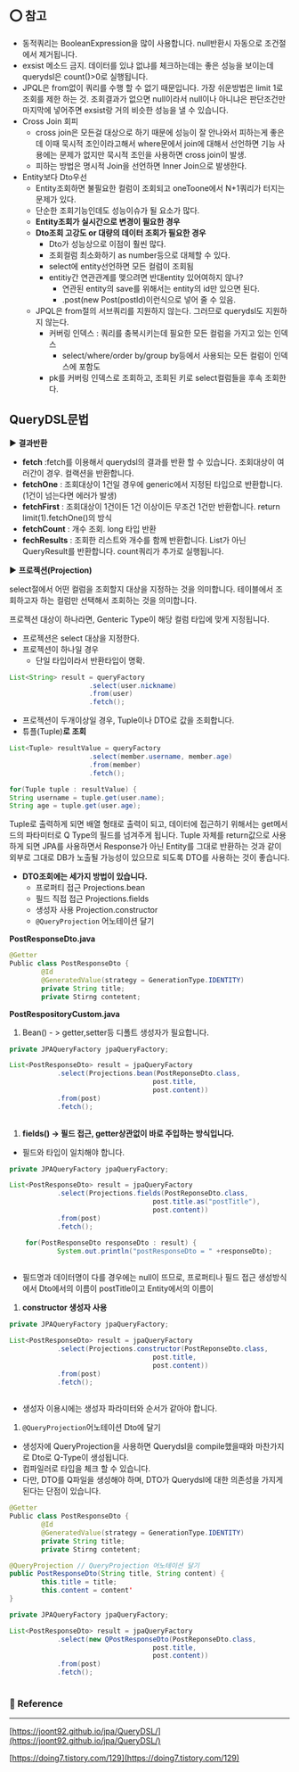 ## ⭕ 참고

- 동적쿼리는 BooleanExpression을 많이 사용합니다. null반환시 자동으로 조건절에서 제거됩니다.
- exsist 메소드 금지. 데이터를 있냐 없냐를 체크하는데는 좋은 성능을 보이는데 querydsl은 count()>0로 실행됩니다.
- JPQL은 from없이 쿼리를 수행 할 수 없기 때문입니다. 가장 쉬운방법은 limit 1로 조회를 제한 하는 것. 조회결과가 없으면 null이라서 null이나 아니냐은 판단조건만 마지막에 넣어주면 exsist랑 거의 비슷한 성능을 낼 수 있습니다.
- Cross Join 회피
    - cross join은 모든걸 대상으로 하기 때문에 성능이 잘 안나와서 피하는게 좋은데 이때 묵시적 조인이라고해서 where문에서 join에 대해서 선언하면 기능 사용에는 문제가 없지만 묵시적 조인을 사용하면 cross join이 발생.
    - 피하는 방법은 명시적 Join을 선언하면 Inner Join으로 발생한다.
- Entity보다 Dto우선
    - Entity조회하면 불필요한 컬럼이 조회되고 oneToone에서 N+1쿼리가 터지는 문제가 있다.
    - 단순한 조회기능인데도 성능이슈가 될 요소가 많다.
    - **Entity조회가 실시간으로 변경이 필요한 경우**
    - **Dto조회 고강도 or 대량의 데이터 조회가 필요한 경우**
        - Dto가 성능상으로 이점이 훨씬 많다.
        - 조회컬럼 최소화하기 as number등으로 대체할 수 있다.
        - select에 entity선언하면 모든 컬럼이 조회됨
        - entitiy간 연관관계를 맺으려면 반대entity 있어여하지 않나?
            - 연관된 entity의 save를 위해서는 entity의 id만 있으면 된다.
            - .post(new Post(postId)이런식으로 넣어 줄 수 있음.
    - JPQL은 from절의 서브쿼리를 지원하지 않는다. 그러므로 querydsl도 지원하지 않는다.
        - 커버링 인덱스 : 쿼리를 충복시키는데 필요한 모든 컬럼을 가지고 있는 인덱스
            - select/where/order by/group by등에서 사용되는 모든 컬럼이 인덱스에 포함도
        - pk를 커버링 인덱스로 조회하고, 조회된 키로 select컬럼들을 후속 조회한다.
    

## **QueryDSL문법**

▶ **결과반환**

- **fetch** :fetch를 이용해서 querydsl의 결과를 반환 할 수 있습니다. 조회대상이 여러간이 경우. 컬랙션을 반환합니다.
- **fetchOne** : 조회대상이 1건일 경우에 generic에서 지정된 타입으로 반환합니다. (1건이 넘는다면 에러가 발생)
- **fetchFirst** : 조회대상이 1건이든 1건 이상이든 무조건 1건만 반환합니다. return limit(1).fetchOne()의 방식
- **fetchCount** : 개수 조회. long 타입 반환
- **fechResults** : 조회한 리스트와 개수를 함께 반환합니다. List가 아닌 QueryResult를 반환합니다. count쿼리가 추가로 실행됩니다.

▶ **프로젝션(Projection)**

select절에서 어떤 컬럼을 조회할지 대상을 지정하는 것을 의미합니다. 테이블에서 조회하고자 하는 컬럼만 선택해서 조회하는 것을 의미합니다.

프로젝션 대상이 하나라면, Genteric Type이 해당 컬럼 타입에 맞게 지정됩니다.

- 프로젝션은 select 대상을 지정한다.
- 프로젝션이 하나일 경우
    - 단일 타입이라서 반환타입이 명확.

```java
List<String> result = queryFactory
					.select(user.nickname)
					.from(user)
					.fetch();
```

- 프로젝션이 두개이상일 경우, Tuple이나 DTO로 값을 조회합니다.
- 튜플(Tuple)**로 조회**

```java
List<Tuple> resultValue = queryFactory
					.select(member.username, member.age)
					.from(member)
					.fetch();

for(Tuple tuple : resultValue) {
String username = tuple.get(user.name);
String age = tuple.get(user.age);
```

Tuple로 출력하게 되면 배열 형태로 출력이 되고, 데이터에 접근하기 위해서는 get메서드의 파타미터로 Q Type의 필드를 넘겨주게 됩니다. Tuple 자체를 return값으로 사용하게 되면 JPA를 사용하면서 Response가 아닌 Entity를 그대로 반환하는 것과 같이 외부로 그대로 DB가 노출될 가능성이 있으므로 되도록 DTO를 사용하는 것이 좋습니다.

- **DTO조회에는 세가지 방법이 있습니다.**
    - 프로퍼티 접근 Projections.bean
    - 필드 직접 접근 Projections.fields
    - 생성자 사용 Projection.constructor
    - `@QueryProjection` 어노테이션 달기

**PostResponseDto.java**

```java
@Getter
Public class PostResponseDto {
		@Id
		@GeneratedValue(strategy = GenerationType.IDENTITY)
		private String title;
		private Stirng contetent;
```

**PostRespositoryCustom.java**

1. Bean() - > getter,setter등 디폴트 생성자가 필요합니다. 

```java
private JPAQueryFactory jpaQueryFactory;

List<PostResponseDto> result = jpaQueryFactory
			.select(Projections.bean(PostReponseDto.class,
									post.title,
									post.content))
			.from(post)
			.fetch();
	
```

1. **fields() → 필드 접근, getter상관없이 바로 주입하는 방식입니다.**
- 필드와 타입이 일치해야 합니다.

```java
private JPAQueryFactory jpaQueryFactory;

List<PostResponseDto> result = jpaQueryFactory
			.select(Projections.fields(PostReponseDto.class,
									post.title.as("postTitle"),
									post.content))
			.from(post)
			.fetch();

	for(PostResponseDto responseDto : result) {
			System.out.println("postResponseDto = " +responseDto);
	
```

- 필드명과 데이터명이 다를 경우에는 null이 뜨므로, 프로퍼티나 필드 접근 생성방식에서 Dto에서의 이름이 postTitle이고 Entity에서의 이름이

1. **constructor 생성자 사용**

```java
private JPAQueryFactory jpaQueryFactory;

List<PostResponseDto> result = jpaQueryFactory
			.select(Projections.constructor(PostReponseDto.class,
									post.title,
									post.content))
			.from(post)
			.fetch();
	
```

- 생성자 이용시에는 생성자 파라미터와 순서가 같아야 합니다.

1. `@QueryProjection`어노테이션 Dto에 달기
- 생성자에 QueryProjection을 사용하면 Querydsl을 compile했을때와 마찬가지로 Dto로 Q-Type이 생성됩니다.
- 컴파일러로 타입을 체크 할 수 있습니다.
- 다만, DTO를 Q파일을 생성해야 하며, DTO가 Querydsl에 대한 의존성을 가지게 된다는 단점이 있습니다.

```java
@Getter
Public class PostResponseDto {
		@Id
		@GeneratedValue(strategy = GenerationType.IDENTITY)
		private String title;
		private Stirng contetent;

@QueryProjection // QueryProjection 어노테이션 달기
public PostResponseDto(String title, String content) {
		this.title = title;
		this.content = content'
}
```

```java
private JPAQueryFactory jpaQueryFactory;

List<PostResponseDto> result = jpaQueryFactory
			.select(new QPostResponseDto(PostReponseDto.class,
									post.title,
									post.content))
			.from(post)
			.fetch();
	
```

### 🔗 Reference

---

[https://joont92.github.io/jpa/QueryDSL/](https://joont92.github.io/jpa/QueryDSL/)

[https://doing7.tistory.com/129](https://doing7.tistory.com/129)